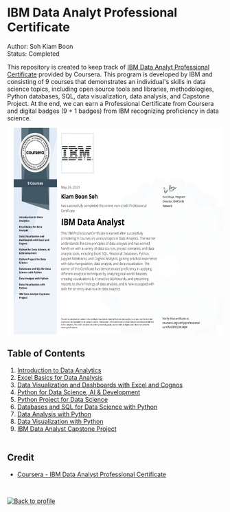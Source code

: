 # IBM Data Analyt Professional Certificate

Author: Soh Kiam Boon<br>
Status: Completed

This repository is created to keep track of [IBM Data Analyt Professional Certificate](https://www.coursera.org/professional-certificates/ibm-data-analyst) provided by Coursera. This program is developed by IBM and consisting of 9 courses that demonstrates an individual's skills in data science topics, including open source tools and libraries, methodologies, Python databases, SQL, data visualization, data analysis, and Capstone Project. At the end, we can earn a Professional Certificate from Coursera and digital badges (9 + 1 badges) from IBM recognizing proficiency in data science.

<p align="center">
<img src="https://raw.githubusercontent.com/kiamboon/IBM-Data-Analyst-Professional-Certificate/main/Certificates/Coursera%20(IBM)%20-%20IBM%20Data%20Analyst%20Professional%20Certificate-1.png" width="650" height="480"/></p>



## Table of Contents

1. [Introduction to Data Analytics](https://github.com/kiamboon/IBM-Data-Analyst-Professional-Certificate/tree/main/01.%20Introduction%20to%20Data%20Analytics)
2. [Excel Basics for Data Analysis](https://github.com/kiamboon/IBM-Data-Analyst-Professional-Certificate/tree/main/02.%20%20Excel%20Basics%20for%20Data%20Analysis)
3. [Data Visualization and Dashboards with Excel and Cognos](https://github.com/kiamboon/IBM-Data-Analyst-Professional-Certificate/tree/main/03.%20Data%20Visualization%20and%20Dashboards%20with%20Excel%20and%20Cognos)
4. [Python for Data Science, AI & Development](https://github.com/kiamboon/IBM-Data-Analyst-Professional-Certificate/tree/main/04.%20Python%20for%20Data%20Science%2C%20AI%20%26%20Development)
5. [Python Project for Data Science](https://github.com/kiamboon/IBM-Data-Analyst-Professional-Certificate/tree/main/05.%20%20Python%20Project%20for%20Data%20Science)
6. [Databases and SQL for Data Science with Python](https://github.com/kiamboon/IBM-Data-Analyst-Professional-Certificate/tree/main/06.%20Databases%20and%20SQL%20for%20Data%20Science%20with%20Python)
7. [Data Analysis with Python](https://github.com/kiamboon/IBM-Data-Analyst-Professional-Certificate/tree/main/07.%20%20Data%20Analysis%20with%20Python)
8. [Data Visualization with Python](https://github.com/kiamboon/IBM-Data-Analyst-Professional-Certificate/tree/main/08.%20Data%20Visualization%20with%20Python)
9. [IBM Data Analyst Capstone Project](https://github.com/kiamboon/IBM-Data-Analyst-Professional-Certificate/tree/main/09.%20%20IBM%20Data%20Analyst%20Capstone%20Project)<br><br>



## Credit
* [Coursera - IBM Data Analyst Professional Certificate](https://www.coursera.org/professional-certificates/ibm-data-analyst#courses)

<br>

[![Back to profile](https://img.shields.io/badge/Back%20to-Kiam%20Boon's%20Profile-darkorange?style=flat-square)](https://github.com/kiamboon/Profile)
